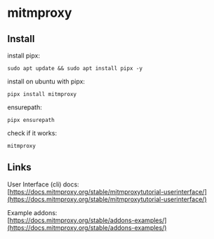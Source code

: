 # mitmproxy  

## Install  

install pipx:  
```
sudo apt update && sudo apt install pipx -y
```

install on ubuntu with pipx:  
```
pipx install mitmproxy
```  

ensurepath:  
```
pipx ensurepath
```  

check if it works:  
```
mitmproxy
```  

## Links  

User Interface (cli) docs:  
[https://docs.mitmproxy.org/stable/mitmproxytutorial-userinterface/](https://docs.mitmproxy.org/stable/mitmproxytutorial-userinterface/)  

Example addons:  
[https://docs.mitmproxy.org/stable/addons-examples/](https://docs.mitmproxy.org/stable/addons-examples/)  

